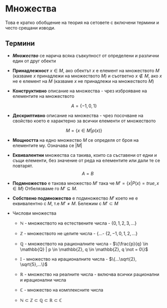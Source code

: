 # Множества

Това е кратко обобщение на теория на сетовете с включени термини и често срещани изводи.

## Термини

* ***Множество*** се нарича всяка съвкупност от определени и различни един от друг обекти

* **Принадлежност** $x \in M$, ако обектът $x$ е елемент на множеството $M$ (казваме $x$ принадлежи на множеството $M$) и съответно $x \notin M$, ако $x$ не е елемент на $M$ (казваме $x$ не принадлежи на множеството $M$)

* **Конструктивно** описание на множества - чрез изброяване на елементите на множеството

$$A = \{-1,0,1\}$$

* **Дескриптивно** описание на множества - чрез посочване на свойство което е характерно за всички елементи от множеството

$$M= \{x \in M | p(x)\}$$

* **Мощността** на едно множество $M$ се определя от броя на елементите му. Означава се $|M|$

* **Еквивалентни** множества са такива, които са съставени от едни и същи елементи, без значение от реда на елементите или дали те се повтарят.
$$A = B$$

* **Подмножество** е такова множество $M'$ така че $M' = \{x|P(x)=true, x\in M\}$ Отбелязваме го $M' \subseteq M$. 

* **Собствено подмножество** е подмножество $M'$ което не е еквивалентно с $M$, т.е $М'\not =M$. Бележим с $M'\subset M$

* Числови множества
  * $\mathbb{N}$ - множеството на естествените числа - $\{0,1,2,3,...\}$
  * $\mathbb{Z}$ - множеството не целите числа - {...- $\{2,-1,0,1,2,...\}$
  * $\mathbb{Q}$ - множеството на рационалните числа - $\{\frac{p}{q} \in \mathbb{Q} | p \in \mathbb{Z},  q \in \mathbb{Z}, q \not = 0\}$
  * $\mathbb{I}$ - множество на ирационалните числа - $\{...\sqrt{2}, \sqrt{5},...\}$
  * $\mathbb{R}$ - множество на реалните числа - включва всички рационални и ирационални числа

  * $\mathbb{C}$ - множество на комплексните числа

  * $\mathbb{N} \subset \mathbb{Z} \subset \mathbb{Q} \subset \mathbb{R} \subset \mathbb{C}$ 



